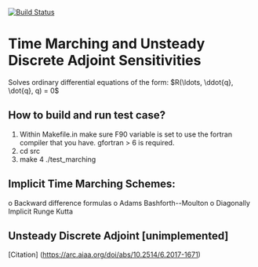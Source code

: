 [![Build Status](https://travis-ci.org/komahanb/time-marching-adjoint.svg?branch=master)](https://travis-ci.org/komahanb/time-marching-adjoint)

# Time Marching and Unsteady Discrete Adjoint Sensitivities

Solves ordinary differential equations of the form: $R(\ldots, \ddot{q}, \dot{q}, q) = 0$

## How to build and run test case?

1. Within Makefile.in make sure F90 variable is set to use the fortran compiler that you have. gfortran > 6 is required.
2. cd src
3.  make
4 ./test_marching

## Implicit Time Marching Schemes:

 o Backward difference formulas
 o Adams Bashforth--Moulton
 o Diagonally Implicit Runge Kutta

## Unsteady Discrete Adjoint [unimplemented]

[Citation] (https://arc.aiaa.org/doi/abs/10.2514/6.2017-1671)